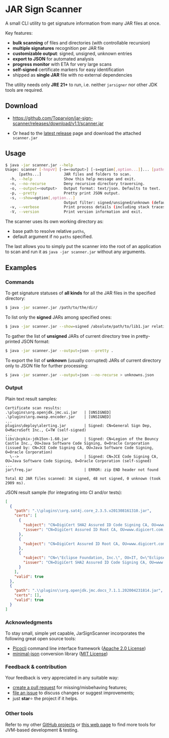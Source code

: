# JAR Sign Scanner

A small CLI utility to get signature information from many JAR files at once. 

Key features:

* **bulk scanning** of files and directories (with controllable recursion)
* **multiple signatures** recognition per JAR file
* **customizable output**: signed, unsigned, unknown entries 
* **export to JSON** for automated analysis
* **progress monitor** with ETA for very large scans
* **self-signed** certificate markers for easy identification
* shipped as **single JAR** file with no external dependencies

The utility needs only **JRE 21+** to run, i.e. neither `jarsigner` nor other JDK tools are required.



## Download

* https://github.com/Toparvion/jar-sign-scanner/releases/download/v1.1/scanner.jar

* Or head to the [latest release](https://github.com/toparvion/jar-sign-viewer/releases/latest) page and download the attached `scanner.jar`



## Usage

```bash
$ java -jar scanner.jar --help
Usage: scanner [-hnpvV] [-o=<output>] [-s=option[,option...]]... [paths...]
      [paths...]          JAR files and folders to scan.
  -h, --help              Show this help message and exit.
  -n, --no-recurse        Deny recursive directory traversing.
  -o, --output=<output>   Output format: text/json. Defaults to text.
  -p, --pretty            Pretty print JSON output.
  -s, --show=option[,option...]
                          Output filter: signed/unsigned/unknown (default: all).
  -v, --verbose           Print process details (including stack traces).
  -V, --version           Print version information and exit.
```

The scanner uses its own working directory as:

* base path to resolve relative `paths`,
* default argument if no `paths` specified.

The last allows you to simply put the scanner into the root of an application to scan and run it as `java -jar scanner.jar` without any arguments.



## Examples

### Commands

To get signature statuses of **all kinds** for all the JAR files in the specified directory:

```bash
$ java -jar scanner.jar /path/to/the/dir/
```

To list only the **signed** JARs among specified ones:

```bash
$ java -jar scanner.jar --show=signed /absolute/path/to/lib1.jar relative/path/to/lib2.jar lib3.jar
```

To gather the list of **unsigned** JARs of current directory tree in pretty-printed JSON format:

```bash
$ java -jar scanner.jar --output=json --pretty .
```

To export the list of **unknown** (usually corrupted) JARs of current directory only to JSON file for further processing:

```bash
$ java -jar scanner.jar --output=json --no-recurse > unknowns.json
```



### Output

Plain text result samples:

```
Certificate scan results:
.\plugins\org.openjdk.jmc.ui.jar   | [UNSIGNED]
.\plugins\org.owasp.encoder.jar    | [UNSIGNED]
...
plugins\deploy\alerting.jar        | Signed: CN=General Sign Dep, O=MacroSoft Inc., C=TW (self-signed)
...
libs\bcpkix-jdk15on-1.60.jar       | Signed: CN=Legion of the Bouncy Castle Inc., OU=Java Software Code Signing, O=Oracle Corporation (issued by: CN=JCE Code Signing CA, OU=Java Software Code Signing, O=Oracle Corporation)
  \-->                             | Signed: CN=JCE Code Signing CA, OU=Java Software Code Signing, O=Oracle Corporation (self-signed)
...
jar\freq.jar                       | ERROR: zip END header not found

Total 82 JAR files scanned: 34 signed, 48 not signed, 0 unknown (took 2909 ms).
```

JSON result sample (for integrating into CI and/or tests):

```json
[  
  {
    "path": ".\\plugins\\org.sat4j.core_2.3.5.v201308161310.jar",
    "certs": [
      {
        "subject": "CN=DigiCert SHA2 Assured ID Code Signing CA, OU=www.digicert.com, O=DigiCert Inc, C=US",
        "issuer": "CN=DigiCert Assured ID Root CA, OU=www.digicert.com, O=DigiCert Inc, C=US"
      },
      {
        "subject": "CN=DigiCert Assured ID Root CA, OU=www.digicert.com, O=DigiCert Inc, C=US"
      },
      {
        "subject": "CN=\"Eclipse Foundation, Inc.\", OU=IT, O=\"Eclipse Foundation, Inc.\", L=Ottawa, ST=Ontario, C=CA",
        "issuer": "CN=DigiCert SHA2 Assured ID Code Signing CA, OU=www.digicert.com, O=DigiCert Inc, C=US"
      }
    ],
    "valid": true
  },
  {
    "path": ".\\plugins\\org.openjdk.jmc.docs_7.1.1.202004231814.jar",
    "certs": [],
    "valid": true
  }
]
```



### Acknowledgments

To stay small, simple yet capable, JarSignScanner incorporates the following great open source tools:

* [Picocli](https://github.com/remkop/picocli) command line interface framework ([Apache 2.0 License](https://github.com/remkop/picocli/blob/main/LICENSE))
* [minimal-json](https://github.com/ralfstx/minimal-json) conversion library ([MIT License](https://github.com/ralfstx/minimal-json/blob/master/LICENSE))



### Feedback & contribution

Your feedback is very appreciated in any suitable way:
* [create a pull request](https://github.com/Toparvion/jar-sign-scanner/compare) for missing/misbehaving features;
* [file an issue](https://github.com/Toparvion/jar-sign-scanner/issues/new/choose) to discuss changes or suggest improvements;
* just **star**⭐ the project if it helps.



### Other tools

Refer to my other [GitHub projects](https://github.com/Toparvion) or [this web page](https://toparvion.pro/en/) to find more tools for JVM-based development & testing. 
